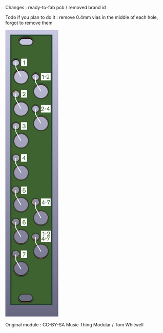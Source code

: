 Changes : ready-to-fab pcb / removed brand id

Todo if you plan to do it : remove 0.4mm vias in the middle of each hole, forgot to remove them 

![preview](https://github.com/pierstu/eurorack-panels/blob/master/mtm-pulses/mtm_pulses_panel_preview.png)

Original module : CC-BY-SA Music Thing Modular / Tom Whitwell
